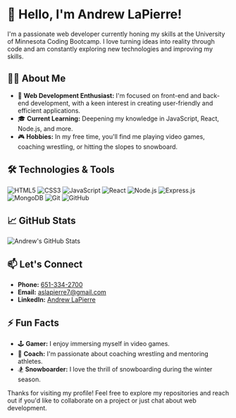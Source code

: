 # 👋 Hello, I'm Andrew LaPierre!

I'm a passionate web developer currently honing my skills at the University of Minnesota Coding Bootcamp. I love turning ideas into reality through code and am constantly exploring new technologies and improving my skills.

## 👨‍💻 About Me

- 💼 **Web Development Enthusiast:** I'm focused on front-end and back-end development, with a keen interest in creating user-friendly and efficient applications.
- 🎓 **Current Learning:** Deepening my knowledge in JavaScript, React, Node.js, and more.
- 🎮 **Hobbies:** In my free time, you'll find me playing video games, coaching wrestling, or hitting the slopes to snowboard.

## 🛠️ Technologies & Tools

![HTML5](https://img.shields.io/badge/-HTML5-E34F26?logo=html5&logoColor=white&style=flat-square)
![CSS3](https://img.shields.io/badge/-CSS3-1572B6?logo=css3&logoColor=white&style=flat-square)
![JavaScript](https://img.shields.io/badge/-JavaScript-F7DF1E?logo=javascript&logoColor=black&style=flat-square)
![React](https://img.shields.io/badge/-React-61DAFB?logo=react&logoColor=black&style=flat-square)
![Node.js](https://img.shields.io/badge/-Node.js-339933?logo=node.js&logoColor=white&style=flat-square)
![Express.js](https://img.shields.io/badge/-Express.js-000000?logo=express&logoColor=white&style=flat-square)
![MongoDB](https://img.shields.io/badge/-MongoDB-47A248?logo=mongodb&logoColor=white&style=flat-square)
![Git](https://img.shields.io/badge/-Git-F05032?logo=git&logoColor=white&style=flat-square)
![GitHub](https://img.shields.io/badge/-GitHub-181717?logo=github&logoColor=white&style=flat-square)

## 📈 GitHub Stats

![Andrew's GitHub Stats](https://github-readme-stats.vercel.app/api?username=aslapi&show_icons=true&theme=radical)

## 📫 Let's Connect

- **Phone:** [651-334-2700](tel:6513342700)
- **Email:** [aslapierre7@gmail.com](mailto:aslapierre7@gmail.com)
- **LinkedIn:** [Andrew LaPierre](https://www.linkedin.com/in/andrew-lapierre)

## ⚡ Fun Facts

- 🕹️ **Gamer:** I enjoy immersing myself in video games.
- 🤼 **Coach:** I'm passionate about coaching wrestling and mentoring athletes.
- 🏂 **Snowboarder:** I love the thrill of snowboarding during the winter season.

Thanks for visiting my profile! Feel free to explore my repositories and reach out if you'd like to collaborate on a project or just chat about web development.

